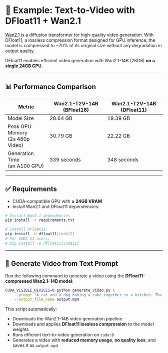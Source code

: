 # 🧪 Example: Text-to-Video with DFloat11 + Wan2.1

[Wan2.1](https://github.com/Wan-Video/Wan2.1) is a diffusion transformer for high-quality video generation. With DFloat11, a lossless compression format designed for GPU inference, the model is compressed to \~70% of its original size without any degradation in output quality.

DFloat11 enables efficient video generation with Wan2.1-14B (28GB) **on a single 24GB GPU**.

---

## 📊 Performance Comparison

| Metric                             | Wan2.1-T2V-14B (BFloat16) | Wan2.1-T2V-14B (DFloat11) |
| ---------------------------------- | ------------------------- | ------------------------- |
| Model Size                         | 28.64 GB                  | 19.39 GB                  |
| Peak GPU Memory<br>(2s 480p Video) | 30.79 GB                  | 22.22 GB                  |
| Generation Time<br>(an A100 GPU)   | 339 seconds               | 348 seconds               |

---

## ✅ Requirements

* CUDA-compatible GPU with **≥ 24GB VRAM**
* Install Wan2.1 and DFloat11 dependencies:

```bash
# Install Wan2.1 dependencies
pip install -r requirements.txt

# Install DFloat11
pip install -U dfloat11[cuda12]
# For CUDA 11 users:
# pip install -U dfloat11[cuda11]
```

---

## 🚀 Generate Video from Text Prompt

Run the following command to generate a video using the **DFloat11-compressed Wan2.1-14B model**:

```bash
CUDA_VISIBLE_DEVICES=0 python generate_video.py \
    --prompt "A cat and a dog baking a cake together in a kitchen. The cat is carefully measuring flour, while the dog is stirring the batter with a wooden spoon. The kitchen is cozy, with sunlight streaming through the window." \
    --output_file_name output.mp4
```

This script automatically:

* Downloads the Wan2.1-14B video generation pipeline
* Downloads and applies **DFloat11 lossless compression** to the model weights
* Runs efficient text-to-video generation on `cuda:0`
* Generates a video with **reduced memory usage**, **no quality loss**, and saves it as `output.mp4`
